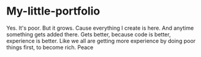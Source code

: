 # My-little-portfolio
Yes.
It's poor.
But it grows.
Cause everything I create is here.
And anytime something gets added there.
Gets better, because code is better, experience is better.
Like we all are getting more experience by doing poor things first, to become rich. Peace
